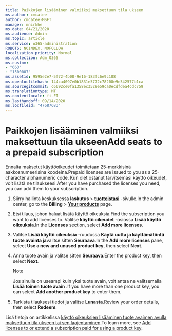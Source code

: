 ```yaml
---
title: Paikkojen lisääminen valmiiksi maksettuun tila ukseen
ms.author: cmcatee
author: cmcatee-MSFT
manager: mnirkhe
ms.date: 04/21/2020
ms.audience: Admin
ms.topic: article
ms.service: o365-administration
ROBOTS: NOINDEX, NOFOLLOW
localization_priority: Normal
ms.collection: Adm_O365
ms.custom:
- "663"
- "1500007"
ms.assetid: 9595e2e7-5f72-4b08-9e16-183fc6e9c108
ms.openlocfilehash: 144ca4097e0b1831e5772c78208e9e542577b1ca
ms.sourcegitcommit: c6692ce0fa1358ec3529e59ca0ecdfdea4cdc759
ms.translationtype: MT
ms.contentlocale: fi-FI
ms.lasthandoff: 09/14/2020
ms.locfileid: "47687683"
---
```

# <a name="add-seats-to-a-prepaid-subscription"></a><span data-ttu-id="392d2-102">Paikkojen lisääminen valmiiksi maksettuun tila ukseen</span><span class="sxs-lookup"><span data-stu-id="392d2-102">Add seats to a prepaid subscription</span></span>

<span data-ttu-id="392d2-103">Ennalta maksetut käyttöoikeudet toimitetaan 25-merkkisinä aakkosnumeerisina koodeina.</span><span class="sxs-lookup"><span data-stu-id="392d2-103">Prepaid licenses are issued to you as a 25-character alphanumeric code.</span></span> <span data-ttu-id="392d2-104">Kun olet ostanut tarvitsemasi käyttö oikeudet, voit lisätä ne tilaukseesi.</span><span class="sxs-lookup"><span data-stu-id="392d2-104">After you have purchased the licenses you need, you can add them to your subscription.</span></span> 

1. <span data-ttu-id="392d2-105">Siirry hallinta keskuksessa **laskutus**  >  **[tuotteistasi](https://go.microsoft.com/fwlink/p/?linkid=842054)** -sivulle.</span><span class="sxs-lookup"><span data-stu-id="392d2-105">In the admin center, go to the **Billing** > **[Your products](https://go.microsoft.com/fwlink/p/?linkid=842054)** page.</span></span>

2. <span data-ttu-id="392d2-106">Etsi tilaus, johon haluat lisätä käyttö oikeuksia.</span><span class="sxs-lookup"><span data-stu-id="392d2-106">Find the subscription you want to add licenses to.</span></span> <span data-ttu-id="392d2-107">Valitse **käyttö oikeudet** -osiossa **Lisää käyttö oikeuksia**.</span><span class="sxs-lookup"><span data-stu-id="392d2-107">In the **Licenses** section, select **Add more licenses**.</span></span>

3. <span data-ttu-id="392d2-108">Valitse **Lisää käyttö oikeuksia** -ruudussa **Käytä uutta ja käyttämätöntä tuote avainta ja**valitse sitten **Seuraava**.</span><span class="sxs-lookup"><span data-stu-id="392d2-108">In the **Add more licenses** pane, select **Use a new and unused product key**, then select **Next**.</span></span>

4. <span data-ttu-id="392d2-109">Anna tuote avain ja valitse sitten **Seuraava**.</span><span class="sxs-lookup"><span data-stu-id="392d2-109">Enter the product key, then select **Next**.</span></span>

    > [!NOTE]
    > <span data-ttu-id="392d2-110">Jos sinulla on useampi kuin yksi tuote avain, voit antaa ne valitsemalla **Lisää toinen tuote avain** .</span><span class="sxs-lookup"><span data-stu-id="392d2-110">If you have more than one product key, you can select **Add another product key** to enter them.</span></span>

5. <span data-ttu-id="392d2-111">Tarkista tilauksesi tiedot ja valitse **Lunasta**.</span><span class="sxs-lookup"><span data-stu-id="392d2-111">Review your order details, then select **Redeem**.</span></span>

<span data-ttu-id="392d2-112">Lisä tietoja on artikkelissa [käyttö oikeuksien lisääminen tuote avaimen avulla maksettuun tila ukseen tai sen laajentaminen](https://docs.microsoft.com/microsoft-365/commerce/licenses/add-licenses-using-product-key).</span><span class="sxs-lookup"><span data-stu-id="392d2-112">To learn more, see [Add licenses to or extend a subscription paid for using a product key](https://docs.microsoft.com/microsoft-365/commerce/licenses/add-licenses-using-product-key).</span></span>